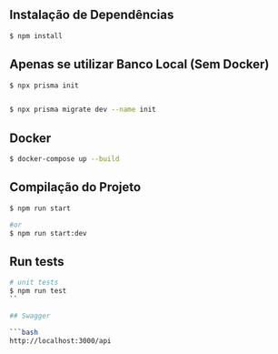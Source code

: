 


## Instalação de Dependências

```bash
$ npm install

```

## Apenas se utilizar Banco Local (Sem Docker)


```bash
$ npx prisma init

```

```bash

$ npx prisma migrate dev --name init

```

## Docker

```bash
$ docker-compose up --build
```


## Compilação do Projeto

```bash
$ npm run start

#or
$ npm run start:dev
```

## Run tests

```bash
# unit tests
$ npm run test
``

## Swagger

```bash
http://localhost:3000/api

```